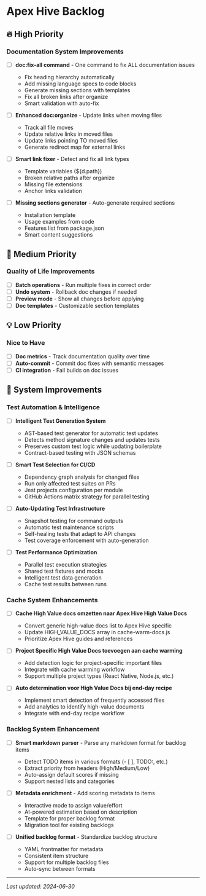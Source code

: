 # Apex Hive Backlog

## 🔥 High Priority

### Documentation System Improvements
- [ ] **doc:fix-all command** - One command to fix ALL documentation issues
  - Fix heading hierarchy automatically
  - Add missing language specs to code blocks
  - Generate missing sections with templates
  - Fix all broken links after organize
  - Smart validation with auto-fix

- [ ] **Enhanced doc:organize** - Update links when moving files
  - Track all file moves
  - Update relative links in moved files
  - Update links pointing TO moved files
  - Generate redirect map for external links

- [ ] **Smart link fixer** - Detect and fix all link types
  - Template variables (${d.path})
  - Broken relative paths after organize
  - Missing file extensions
  - Anchor links validation

- [ ] **Missing sections generator** - Auto-generate required sections
  - Installation template
  - Usage examples from code
  - Features list from package.json
  - Smart content suggestions

## 📝 Medium Priority

### Quality of Life Improvements
- [ ] **Batch operations** - Run multiple fixes in correct order
- [ ] **Undo system** - Rollback doc changes if needed
- [ ] **Preview mode** - Show all changes before applying
- [ ] **Doc templates** - Customizable section templates

## 💡 Low Priority

### Nice to Have
- [ ] **Doc metrics** - Track documentation quality over time
- [ ] **Auto-commit** - Commit doc fixes with semantic messages
- [ ] **CI integration** - Fail builds on doc issues

## 🔧 System Improvements

### Test Automation & Intelligence
- [ ] **Intelligent Test Generation System**
  - AST-based test generator for automatic test updates
  - Detects method signature changes and updates tests
  - Preserves custom test logic while updating boilerplate
  - Contract-based testing with JSON schemas

- [ ] **Smart Test Selection for CI/CD**
  - Dependency graph analysis for changed files
  - Run only affected test suites on PRs
  - Jest projects configuration per module
  - GitHub Actions matrix strategy for parallel testing

- [ ] **Auto-Updating Test Infrastructure**
  - Snapshot testing for command outputs
  - Automatic test maintenance scripts
  - Self-healing tests that adapt to API changes
  - Test coverage enforcement with auto-generation

- [ ] **Test Performance Optimization**
  - Parallel test execution strategies
  - Shared test fixtures and mocks
  - Intelligent test data generation
  - Cache test results between runs

### Cache System Enhancements
- [ ] **Cache High Value docs omzetten naar Apex Hive High Value Docs**
  - Convert generic high-value docs list to Apex Hive specific
  - Update HIGH_VALUE_DOCS array in cache-warm-docs.js
  - Prioritize Apex Hive guides and references

- [ ] **Project Specific High Value Docs toevoegen aan cache warming**
  - Add detection logic for project-specific important files  
  - Integrate with cache warming workflow
  - Support multiple project types (React Native, Node.js, etc.)

- [ ] **Auto determination voor High Value Docs bij end-day recipe**
  - Implement smart detection of frequently accessed files
  - Add analytics to identify high-value documents
  - Integrate with end-day recipe workflow

### Backlog System Enhancement
- [ ] **Smart markdown parser** - Parse any markdown format for backlog items
  - Detect TODO items in various formats (- [ ], TODO:, etc.)
  - Extract priority from headers (High/Medium/Low)
  - Auto-assign default scores if missing
  - Support nested lists and categories

- [ ] **Metadata enrichment** - Add scoring metadata to items
  - Interactive mode to assign value/effort
  - AI-powered estimation based on description
  - Template for proper backlog format
  - Migration tool for existing backlogs

- [ ] **Unified backlog format** - Standardize backlog structure
  - YAML frontmatter for metadata
  - Consistent item structure
  - Support for multiple backlog files
  - Auto-sync between formats

---

*Last updated: 2024-06-30*